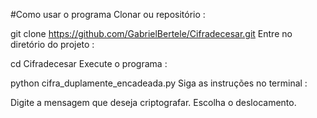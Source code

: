 #Como usar o programa
Clonar ou repositório :

git clone https://github.com/GabrielBertele/Cifradecesar.git
Entre no diretório do projeto :

cd Cifradecesar
Execute o programa :

python cifra_duplamente_encadeada.py
Siga as instruções no terminal :

Digite a mensagem que deseja criptografar.
Escolha o deslocamento.

